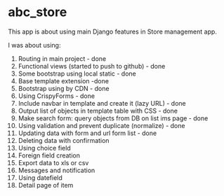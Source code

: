 # abc_store

This app is about using main Django features in Store management app.

I was about using:
1. Routing in main project - done
2. Functional views (started to push to github) - done
3. Some bootstrap using local static - done
4. Base template extension -done
5. Bootstrap using by CDN - done
6. Using CrispyForms - done
7. Include navbar in template and create it (lazy URL) - done
8. Output list of objects in template table with CSS - done
9. Make search form: query objects from DB on list ims page - done
10. Using validation and prevent duplicate (normalize) - done
11. Updating data with form and url form list - done 
12. Deleting data with confirmation
13. Using choice field
14. Foreign field creation
15. Export data to xls or csv
16. Messages and notification
17. Using datefield
18. Detail page of item